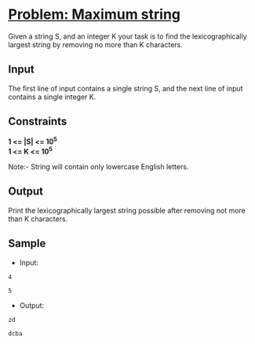 # [Problem: Maximum string](https://my.newtonschool.co/playground/code/lrf0p3oeuzpc)

Given a string S, and an integer K your task is to find the lexicographically largest string by removing no more than K characters.

## Input

The first line of input contains a single string S, and the next line of input contains a single integer K.

## Constraints

**1 <= |S| <= 10<sup>5</sup> <br>
1 <= K <= 10<sup>5</sup>**

Note:- String will contain only lowercase English letters.

## Output

Print the lexicographically largest string possible after removing not more than K characters.

## Sample

- Input:
```
4

5
```

- Output:
```
zd

dcba
```
